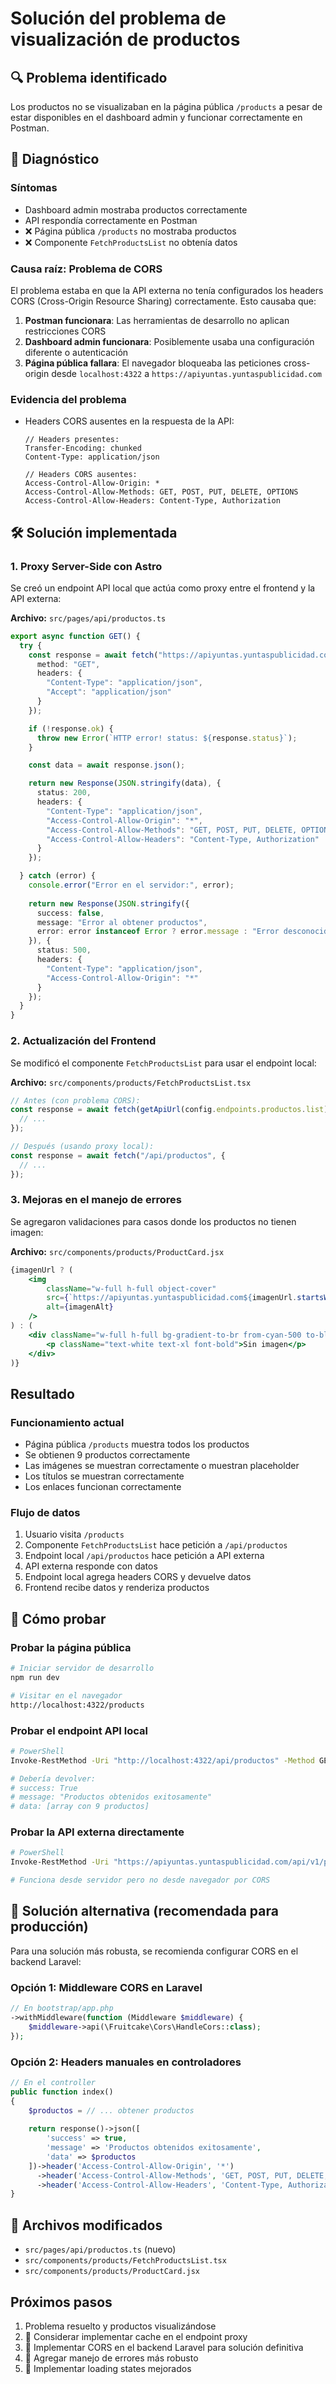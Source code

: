 # Solución del problema de visualización de productos

## 🔍 Problema identificado

Los productos no se visualizaban en la página pública `/products` a pesar de estar disponibles en el dashboard admin y funcionar correctamente en Postman.

## 🔬 Diagnóstico

### Síntomas
-  Dashboard admin mostraba productos correctamente
-  API respondía correctamente en Postman
- ❌ Página pública `/products` no mostraba productos
- ❌ Componente `FetchProductsList` no obtenía datos

### Causa raíz: Problema de CORS

El problema estaba en que la API externa no tenía configurados los headers CORS (Cross-Origin Resource Sharing) correctamente. Esto causaba que:

1. **Postman funcionara**: Las herramientas de desarrollo no aplican restricciones CORS
2. **Dashboard admin funcionara**: Posiblemente usaba una configuración diferente o autenticación
3. **Página pública fallara**: El navegador bloqueaba las peticiones cross-origin desde `localhost:4322` a `https://apiyuntas.yuntaspublicidad.com`

### Evidencia del problema
- Headers CORS ausentes en la respuesta de la API:
  ```
  // Headers presentes:
  Transfer-Encoding: chunked
  Content-Type: application/json
  
  // Headers CORS ausentes:
  Access-Control-Allow-Origin: *
  Access-Control-Allow-Methods: GET, POST, PUT, DELETE, OPTIONS
  Access-Control-Allow-Headers: Content-Type, Authorization
  ```

## 🛠️ Solución implementada

### 1. Proxy Server-Side con Astro

Se creó un endpoint API local que actúa como proxy entre el frontend y la API externa:

**Archivo:** `src/pages/api/productos.ts`

```typescript
export async function GET() {
  try {
    const response = await fetch("https://apiyuntas.yuntaspublicidad.com/api/v1/productos", {
      method: "GET",
      headers: {
        "Content-Type": "application/json",
        "Accept": "application/json"
      }
    });

    if (!response.ok) {
      throw new Error(`HTTP error! status: ${response.status}`);
    }

    const data = await response.json();

    return new Response(JSON.stringify(data), {
      status: 200,
      headers: {
        "Content-Type": "application/json",
        "Access-Control-Allow-Origin": "*",
        "Access-Control-Allow-Methods": "GET, POST, PUT, DELETE, OPTIONS",
        "Access-Control-Allow-Headers": "Content-Type, Authorization"
      }
    });

  } catch (error) {
    console.error("Error en el servidor:", error);
    
    return new Response(JSON.stringify({ 
      success: false, 
      message: "Error al obtener productos",
      error: error instanceof Error ? error.message : "Error desconocido"
    }), {
      status: 500,
      headers: {
        "Content-Type": "application/json",
        "Access-Control-Allow-Origin": "*"
      }
    });
  }
}
```

### 2. Actualización del Frontend

Se modificó el componente `FetchProductsList` para usar el endpoint local:

**Archivo:** `src/components/products/FetchProductsList.tsx`

```typescript
// Antes (con problema CORS):
const response = await fetch(getApiUrl(config.endpoints.productos.list), {
  // ...
});

// Después (usando proxy local):
const response = await fetch("/api/productos", {
  // ...
});
```

### 3. Mejoras en el manejo de errores

Se agregaron validaciones para casos donde los productos no tienen imagen:

**Archivo:** `src/components/products/ProductCard.jsx`

```jsx
{imagenUrl ? (
    <img
        className="w-full h-full object-cover"
        src={`https://apiyuntas.yuntaspublicidad.com${imagenUrl.startsWith('/') ? '' : '/'}${imagenUrl}`}
        alt={imagenAlt}
    />
) : (
    <div className="w-full h-full bg-gradient-to-br from-cyan-500 to-blue-600 flex items-center justify-center">
        <p className="text-white text-xl font-bold">Sin imagen</p>
    </div>
)}
```

##  Resultado

### Funcionamiento actual
-  Página pública `/products` muestra todos los productos
-  Se obtienen 9 productos correctamente
-  Las imágenes se muestran correctamente o muestran placeholder
-  Los títulos se muestran correctamente
-  Los enlaces funcionan correctamente

### Flujo de datos
1. Usuario visita `/products`
2. Componente `FetchProductsList` hace petición a `/api/productos`
3. Endpoint local `/api/productos` hace petición a API externa
4. API externa responde con datos
5. Endpoint local agrega headers CORS y devuelve datos
6. Frontend recibe datos y renderiza productos

## 🚀 Cómo probar

### Probar la página pública
```bash
# Iniciar servidor de desarrollo
npm run dev

# Visitar en el navegador
http://localhost:4322/products
```

### Probar el endpoint API local
```bash
# PowerShell
Invoke-RestMethod -Uri "http://localhost:4322/api/productos" -Method GET

# Debería devolver:
# success: True
# message: "Productos obtenidos exitosamente"
# data: [array con 9 productos]
```

### Probar la API externa directamente
```bash
# PowerShell
Invoke-RestMethod -Uri "https://apiyuntas.yuntaspublicidad.com/api/v1/productos" -Method GET

# Funciona desde servidor pero no desde navegador por CORS
```

## 🔧 Solución alternativa (recomendada para producción)

Para una solución más robusta, se recomienda configurar CORS en el backend Laravel:

### Opción 1: Middleware CORS en Laravel
```php
// En bootstrap/app.php
->withMiddleware(function (Middleware $middleware) {
    $middleware->api(\Fruitcake\Cors\HandleCors::class);
});
```

### Opción 2: Headers manuales en controladores
```php
// En el controller
public function index()
{
    $productos = // ... obtener productos
    
    return response()->json([
        'success' => true,
        'message' => 'Productos obtenidos exitosamente',
        'data' => $productos
    ])->header('Access-Control-Allow-Origin', '*')
      ->header('Access-Control-Allow-Methods', 'GET, POST, PUT, DELETE, OPTIONS')
      ->header('Access-Control-Allow-Headers', 'Content-Type, Authorization');
}
```

## 📝 Archivos modificados

- `src/pages/api/productos.ts` (nuevo)
- `src/components/products/FetchProductsList.tsx`
- `src/components/products/ProductCard.jsx`

##  Próximos pasos

1.  Problema resuelto y productos visualizándose
2. 🔄 Considerar implementar cache en el endpoint proxy
3. 🔄 Implementar CORS en el backend Laravel para solución definitiva
4. 🔄 Agregar manejo de errores más robusto
5. 🔄 Implementar loading states mejorados

